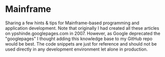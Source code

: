 # Mainframe
Sharing a few hints &amp; tips for Mainframe-based programming and application development.
Note that originally I had created all these articles on ypshinde.googlepages.com in 2007. However, as Google deprecated the "googlepages" I thought adding this knowledge base to my GitHub repo would be best.
The code snippets are just for reference and should not be used directly in any development environment let alone in production. 
